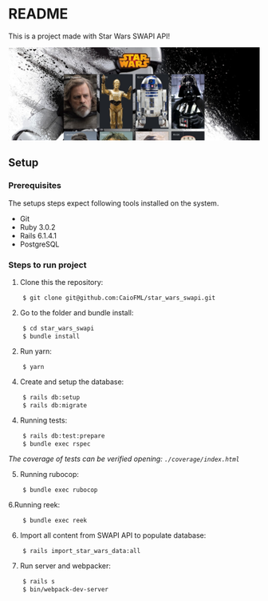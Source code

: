 # README

This is a project made with Star Wars SWAPI API!

![App](./public/star-wars-swapi.jpeg)

## Setup

### Prerequisites

The setups steps expect following tools installed on the system.

- Git
- Ruby 3.0.2
- Rails 6.1.4.1
- PostgreSQL

### Steps to run project

1. Clone this the repository:

```
    $ git clone git@github.com:CaioFML/star_wars_swapi.git
```

2. Go to the folder and bundle install:

```
    $ cd star_wars_swapi
    $ bundle install
```

2. Run yarn:

```
    $ yarn
```

4. Create and setup the database:

```
    $ rails db:setup
    $ rails db:migrate
```

4. Running tests:

```
    $ rails db:test:prepare
    $ bundle exec rspec
```

*The coverage of tests can be verified opening: `./coverage/index.html`*

5. Running rubocop:

```
    $ bundle exec rubocop
```

6.Running reek:

```
    $ bundle exec reek
```

6. Import all content from SWAPI API to populate database:
```
    $ rails import_star_wars_data:all
```

7. Run server and webpacker:
```
    $ rails s
    $ bin/webpack-dev-server
```
